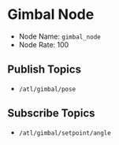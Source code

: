 # Gimbal Node

- Node Name: `gimbal_node`
- Node Rate: 100


## Publish Topics

- `/atl/gimbal/pose`


## Subscribe Topics

- `/atl/gimbal/setpoint/angle`
